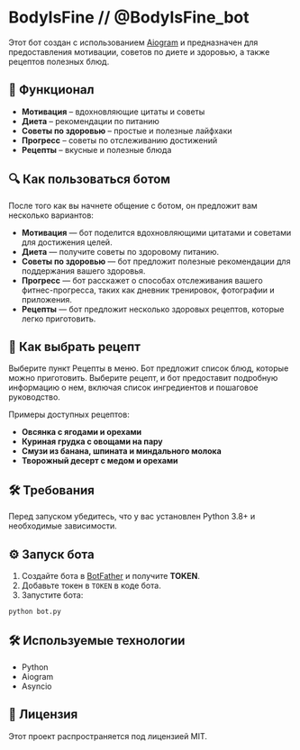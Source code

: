 # BodyIsFine // @BodyIsFine_bot
Этот бот создан с использованием [Aiogram](https://docs.aiogram.dev/) и предназначен для предоставления мотивации, советов по диете и здоровью, а также рецептов полезных блюд.  

## 🚀 Функционал  
- **Мотивация** – вдохновляющие цитаты и советы  
- **Диета** – рекомендации по питанию  
- **Советы по здоровью** – простые и полезные лайфхаки  
- **Прогресс** – советы по отслеживанию достижений  
- **Рецепты** – вкусные и полезные блюда  

## 🔍 Как пользоваться ботом
После того как вы начнете общение с ботом, он предложит вам несколько вариантов:

- **Мотивация** — бот поделится вдохновляющими цитатами и советами для достижения целей.
- **Диета** — получите советы по здоровому питанию.
- **Советы по здоровью** — бот предложит полезные рекомендации для поддержания вашего здоровья.
- **Прогресс** — бот расскажет о способах отслеживания вашего фитнес-прогресса, таких как дневник тренировок, фотографии и приложения.
- **Рецепты** — бот предложит несколько здоровых рецептов, которые легко приготовить.

## 🍴 Как выбрать рецепт
Выберите пункт Рецепты в меню.
Бот предложит список блюд, которые можно приготовить.
Выберите рецепт, и бот предоставит подробную информацию о нем, включая список ингредиентов и пошаговое руководство.

Примеры доступных рецептов:

- **Овсянка с ягодами и орехами**
- **Куриная грудка с овощами на пару**
- **Смузи из банана, шпината и миндального молока**
- **Творожный десерт с медом и орехами**

## 🛠 Требования  
Перед запуском убедитесь, что у вас установлен Python 3.8+ и необходимые зависимости.  

## ⚙️ Запуск бота  
1. Создайте бота в [BotFather](https://t.me/BotFather) и получите **TOKEN**.  
2. Добавьте токен в `TOKEN` в коде бота.  
3. Запустите бота:  
```bash
python bot.py
```

## 🛠 Используемые технологии  
- Python  
- Aiogram  
- Asyncio  
 
## 📄 Лицензия  
Этот проект распространяется под лицензией MIT.
